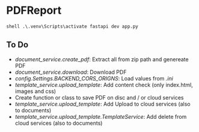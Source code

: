 # PDFReport

``shell
.\.venv\Scripts\activate
fastapi dev app.py
``

## To Do

- *document_service.create_pdf*: Extract all from zip path and genereate PDF
- *document_service.download*: Download PDF
- *config.Settings.BACKEND_CORS_ORIGNS*: Load values from *.ini*
- *template_service.upload_template*: Add content check (only index.html, images and css)
- Create function or class to save PDF on disc and / or cloud services
- *template_service.upload_template*: Add Upload to cloud services  (also to documents)
- *template_service.upload_template.TemplateService*: Add delete from cloud services (also to documents)
